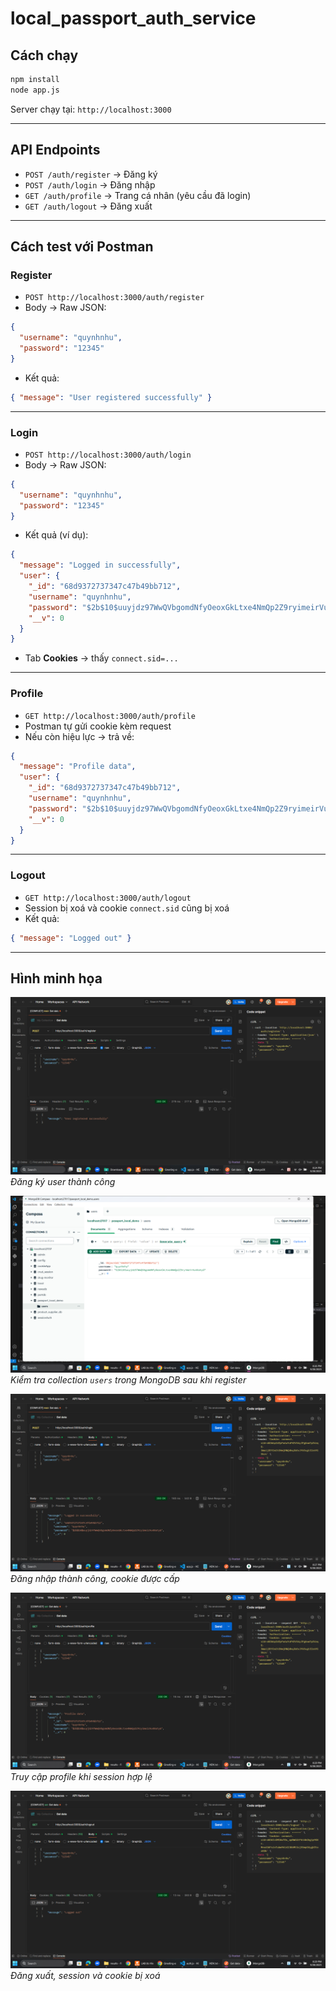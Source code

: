 # local_passport_auth_service

## Cách chạy

```bash
npm install
node app.js
```

Server chạy tại: `http://localhost:3000`

---

## API Endpoints

* `POST /auth/register` → Đăng ký
* `POST /auth/login` → Đăng nhập
* `GET /auth/profile` → Trang cá nhân (yêu cầu đã login)
* `GET /auth/logout` → Đăng xuất

---

## Cách test với Postman

### Register

* `POST http://localhost:3000/auth/register`
* Body → Raw JSON:

```json
{
  "username": "quynhnhu",
  "password": "12345"
}
```

* Kết quả:

```json
{ "message": "User registered successfully" }
```

---

### Login

* `POST http://localhost:3000/auth/login`
* Body → Raw JSON:

```json
{
  "username": "quynhnhu",
  "password": "12345"
}
```

* Kết quả (ví dụ):

```json
{
  "message": "Logged in successfully",
  "user": {
    "_id": "68d9372737347c47b49bb712",
    "username": "quynhnhu",
    "password": "$2b$10$uuyjdz97WwQVbgomdNfyOeoxGkLtxe4NmQp2Z9ryimeirVu4XatyG",
    "__v": 0
  }
}
```

* Tab **Cookies** → thấy `connect.sid=...`

---

### Profile

* `GET http://localhost:3000/auth/profile`
* Postman tự gửi cookie kèm request
* Nếu còn hiệu lực → trả về:

```json
{
  "message": "Profile data",
  "user": {
    "_id": "68d9372737347c47b49bb712",
    "username": "quynhnhu",
    "password": "$2b$10$uuyjdz97WwQVbgomdNfyOeoxGkLtxe4NmQp2Z9ryimeirVu4XatyG",
    "__v": 0
  }
}
```

---

### Logout

* `GET http://localhost:3000/auth/logout`
* Session bị xoá và cookie `connect.sid` cũng bị xoá
* Kết quả:

```json
{ "message": "Logged out" }
```

---

## Hình minh họa

![Register](public/results/register.png)
*Đăng ký user thành công*

![Register - mongo users](public/results/register_mongo_users.png)
*Kiểm tra collection `users` trong MongoDB sau khi register*

![Login](public/results/login.png)
*Đăng nhập thành công, cookie được cấp*

![Profile](public/results/profile.png)
*Truy cập profile khi session hợp lệ*

![Logout](public/results/logout.png)
*Đăng xuất, session và cookie bị xoá*
